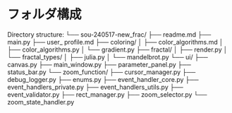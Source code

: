 # フォルダ構成

Directory structure:
└── sou-240517-new_frac/
    ├── readme.md
    ├── main.py
    ├── user_ profile.md
    ├── coloring/
    │   ├── color_algorithms.md
    │   ├── color_algorithms.py
    │   └── gradient.py
    ├── fractal/
    │   ├── render.py
    │   └── fractal_types/
    │       ├── julia.py
    │       └── mandelbrot.py
    └── ui/
        ├── canvas.py
        ├── main_window.py
        ├── parameter_panel.py
        ├── status_bar.py
        └── zoom_function/
            ├── cursor_manager.py
            ├── debug_logger.py
            ├── enums.py
            ├── event_handler_core.py
            ├── event_handlers_private.py
            ├── event_handlers_utils.py
            ├── event_validator.py
            ├── rect_manager.py
            ├── zoom_selector.py
            └── zoom_state_handler.py

